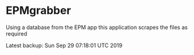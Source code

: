 # EPMgrabber
Using a database from the EPM app this application scrapes the files as required


Latest backup: Sun Sep 29 07:18:01 UTC 2019
